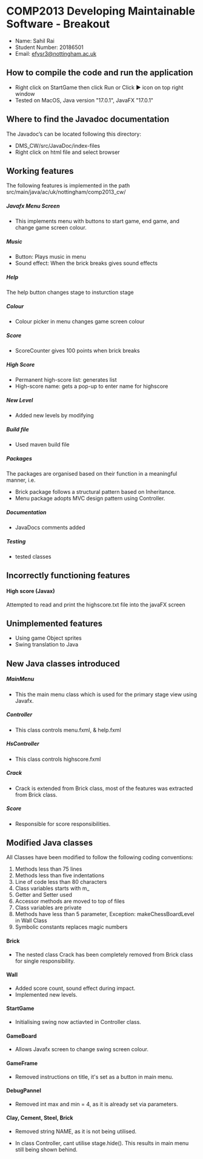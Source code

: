 
# COMP2013 Developing Maintainable Software - Breakout
- Name: Sahil Rai
- Student Number: 20186501
- Email: efysr3@nottingham.ac.uk

## How to compile the code and run the application
- Right click on StartGame then click Run or Click ► icon on top right window
- Tested on MacOS, Java version "17.0.1", JavaFX "17.0.1"

## Where to find the Javadoc documentation
The Javadoc’s can be located following this directory:
- DMS_CW/src/JavaDoc/index-files
- Right click on html file and select browser

## Working features
The following features is implemented in the path src/main/java/ac/uk/nottingham/comp2013_cw/

##### Javafx Menu Screen 
- This implements menu with buttons to start game, end game, and change game screen colour.

##### Music
- Button: Plays music in menu
- Sound effect: When the brick breaks gives sound effects

##### Help
The help button changes stage to insturction stage

##### Colour
- Colour picker in menu changes game screen colour

##### Score 
- ScoreCounter gives 100 points when brick breaks 

##### High Score 
- Permanent high-score list: generates list 
- High-score name: gets a pop-up to enter name for highscore

##### New Level
- Added new levels by modifying 

##### Build file
- Used maven build file 

##### Packages
The packages are organised based on their function in a meaningful manner, i.e.
- Brick package follows a structural pattern based on Inheritance.
- Menu package adopts MVC design pattern using Controller.

##### Documentation
- JavaDocs comments added

##### Testing
- tested classes

## Incorrectly functioning features

#### High score (Javax)
Attempted to read and print the highscore.txt file into the javaFX screen

## Unimplemented features
- Using game Object sprites
- Swing translation to Java

## New Java classes introduced
##### MainMenu
- This the main menu class which is used for the primary stage view using Javafx.

##### Controller
- This class controls menu.fxml, & help.fxml 

##### HsController
- This class controls highscore.fxml

##### Crack
- Crack is extended from Brick class, most of the features was extracted from Brick class.

##### Score 
- Responsible for score responsibilities.

## Modified Java classes

All Classes have been modified to follow the following coding conventions: 

1. Methods less than 75 lines
2. Methods less than five indentations
3. Line of code less than 80 characters
4. Class variables starts with m_ 
5. Getter and Setter used
6. Accessor methods are moved to top of files
7. Class variables are private
9. Methods have less than 5 parameter, Exception: makeChessBoardLevel in Wall Class
10. Symbolic constants replaces magic numbers

#### Brick
- The nested class Crack has been completely removed from Brick class for single responsibility.

#### Wall 
- Added score count, sound effect during impact.
- Implemented new levels.

#### StartGame
- Initialising swing now actiavted in Controller class.

#### GameBoard
- Allows Javafx screen to change swing screen colour.

#### GameFrame 
- Removed instructions on title, it's set as a button in main menu. 

#### DebugPannel 
- Removed int max and min = 4, as it is already set via parameters.

#### Clay, Cement, Steel, Brick
- Removed string NAME, as it is not being utilised.

- In class Controller, cant utilise stage.hide(). This results in main menu still being shown behind.



